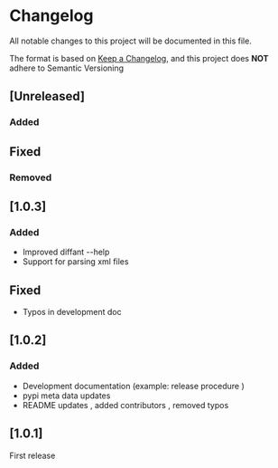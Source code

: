 # Changelog

All notable changes to this project will be documented in this file.

The format is based on [Keep a Changelog](https://keepachangelog.com/en/1.0.0/),
and this project does **NOT** adhere to Semantic Versioning

## [Unreleased]
### Added
## Fixed
### Removed

## [1.0.3]
### Added
- Improved diffant --help
- Support for parsing xml files
## Fixed
- Typos in development doc

## [1.0.2]
### Added
-  Development documentation (example: release procedure )
- pypi meta data updates
- README updates , added contributors , removed typos
## [1.0.1]

First release
